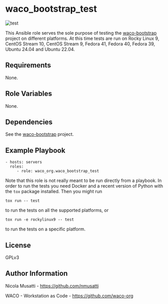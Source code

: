 waco_bootstrap_test
===================

![test](https://github.com/waco-org/waco-bootstrap-test/actions/workflows/test.yml/badge.svg)

This Ansible role serves the sole purpose of testing the
[waco-bootstrap](https://github.com/waco-org/waco-bootstrap.git) project on different
platforms. At this time tests are run on Rocky Linux 9, CentOS Stream 10, CentOS Stream 9,
Fedora 41, Fedora 40, Fedora 39, Ubuntu 24.04 and Ubuntu 22.04.


Requirements
------------

None.

Role Variables
--------------

None.

Dependencies
------------

See the [waco-bootstrap](https://github.com/waco-org/waco-bootstrap.git) project.

Example Playbook
----------------

    - hosts: servers
      roles:
         - role: waco_org.waco_bootstrap_test

Note that this role is not really meant to be run directly from a playbook. In order to run the tests
you need Docker and a recent version of Python with the ``tox`` package installed. Then you might run

    tox run -- test

to run the tests on all the supported platforms, or

    tox run -e rockylinux9 -- test

to run the tests on a specific platform.
    
License
-------

GPLv3

Author Information
------------------

Nicola Musatti - <https://github.com/nmusatti>

WACO - Workstation as Code - <https://github.com/waco-org>
